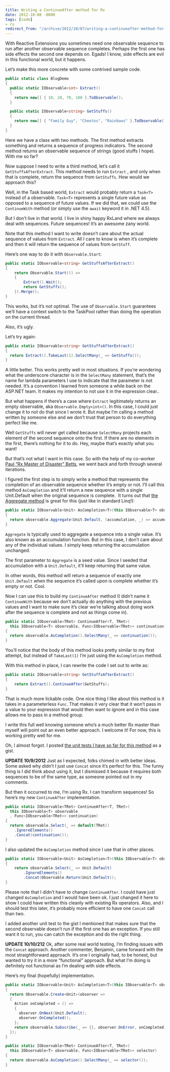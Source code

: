 ```yaml
---
title: Writing a ContinueAfter method for Rx
date: 2012-10-08 -0800
tags: [code]
- rx
redirect_from: "/archive/2012/10/07/writing-a-continueafter-method-for-rx.aspx/"
---
```


With Reactive Extensions you sometimes need one observable sequence to
run after another observable sequence completes. Perhaps the first one
has side effects the second one depends on. Egads! I know, side effects
are evil in this functional world, but it happens.

Let’s make this more concrete with some contrived sample code.

```csharp
public static class BlogDemo
{
  public static IObservable<int> Extract()
  {
    return new[] { 10, 20, 70, 100 }.ToObservable();
  }

  public static IObservable<string> GetStuffs()
  {
    return new[] { "Family Guy", "Cheetos", "Rainbows" }.ToObservable();
  }
}
```

Here we have a class with two methods. The first method extracts
something and returns a sequence of progress indicators. The second
method returns an observable sequence of strings (good stuffs I hope).
With me so far?

Now suppose I need to write a third method, let’s call it
`GetStuffsAfterExtract`. This method needs to run `Extract` , and only
when that is complete, return the sequence from `GetStuffs`. How would
we approach this?

Well, in the Task based world, `Extract` would probably return a
`Task<T>` instead of a observable. `Task<T>` represents a single future
value as opposed to a sequence of future values. If we did that, we
could use the `ContinueWith` method (or simply use the `await` keyword
it in .NET 4.5).

But I don’t live in that world. I live in shiny happy RxLand where we
always deal with sequences. Future sequences! It’s an awesome zany
world.

Note that this method I want to write doesn’t care about the actual
sequence of values from `Extract`. All I care to know is when it’s
complete and then it will return the sequence of values from `GetStuff`.

Here’s one way to do it with `Observable.Start`:

```csharp
public static IObservable<string> GetStuffsAfterExtract()
{
    return Observable.Start(() =>
    {
        Extract().Wait(); 
        return GetStuffs();
    }).Merge();
}
```

This works, but it’s not optimal. The use of `Observable.Start`
guarantees we’ll have a context switch to the TaskPool rather than doing
the operation on the current thread.

Also, it’s ugly.

Let’s try again:

```csharp
public static IObservable<string> GetStuffsAfterExtract()
{
  return Extract().TakeLast(1).SelectMany(_ => GetStuffs());
}
```

A little better. This works pretty well in most situations. If you’re
wondering what the underscore character is in the `SelectMany`
statement, that’s the name for lambda parameters I use to indicate that
the parameter is not needed. It’s a convention I learned from someone a
while back on the ASP.NET team. It makes my intention to not use it in
the expression clear..

But what happens if there’s a case where `Extract` legitimately returns
an empty observable, aka `Observable.Empty<int>()`. In this case, I
could just change it to not do that since I wrote it. But maybe I’m
calling a method written by someone else and we don’t trust that person
to do everything perfect like me.

Well `GetStuffs` will never get called because `SelectMany` projects
each element of the second sequence onto the first. If there are no
elements in the first, there’s nothing for it to do. Hey, maybe that’s
exactly what you want!

But that’s not what I want in this case. So with the help of my
co-worker [Paul “Rx Master of Disaster”
Betts](http://paulbetts.org/ "Paul Betts"), we went back and forth
through several iterations.

I figured the first step is to simply write a method that represents the
completion of an observable sequence whether it’s empty or not. I’ll
call this method `AsCompletion` and it’ll return a new sequence with a
single Unit.Default when the original sequence is complete.  It turns
out that [the Aggregate
method](http://msdn.microsoft.com/en-us/library/system.reactive.linq.observable.aggregate(v=vs.103).aspx "Aggregate")
is great for this (just like in standard Linq!):

```csharp
public static IObservable<Unit> AsCompletion<T>(this IObservable<T> observable)
{
  return observable.Aggregate(Unit.Default, (accumulation, _) => accumulation);
}
```

`Aggregate` is typically used to aggregate a sequence into a single
value. It’s also known as an accumulation function. But in this case, I
don’t care about any of the individual values. I simply keep returning
the accumulation unchanged.

The first parameter to `Aggregate` is a seed value. Since I seeded that
accumulation with a `Unit.Default`, it’ll keep returning that same
value.

In other words, this method will return a sequence of exactly one
`Unit.Default` when the sequence it’s called upon is complete whether
it’s empty or not. Cool.

Now I can use this to build my `ContinueAfter` method (I didn’t name it
`ContinueWith` because we don’t actually do anything with the previous
values and I want to make sure it’s clear we’re talking about doing work
after the sequence is complete and not as things come in).

```csharp
public static IObservable<TRet> ContinueAfter<T, TRet>(
  this IObservable<T> observable, Func<IObservable<TRet>> continuation)
{
  return observable.AsCompletion().SelectMany(_ => continuation());
}
```

You’ll notice that the body of this method looks pretty similar to my
first attempt, but instead of `TakeLast(1)` I’m just using the
`AsCompletion` method.

With this method in place, I can rewrite the code I set out to write as:

```csharp
public static IObservable<string> GetStuffsAfterExtract()
{
    return Extract().ContinueAfter(GetStuffs);
}
```

That is much more lickable code. One nice thing I like about this method
is it takes in a parameterless `Func`. That makes it very clear that it
won’t pass in a value to your expression that would then want to ignore
and in this case allows me to pass in a method group.

I write this full well knowing someone who’s a much better Rx master
than myself will point out an even better approach. I welcome it! For
now, this is working pretty well for me.

Oh, I almost forgot. I posted [the unit tests I have so far for this
method](https://gist.github.com/3855403 "ContinueAfter unit tests") as a
gist.

**UPDATE 10/9/2012** Just as I expected, folks chimed in with better
ideas. Some asked why didn’t I just use `Concat` since it’s perfect for
this. The funny thing is I did think about using it, but I dismissed it
because it requires both sequences to be of the same type, as someone
pointed out in my comments.

But then it occurred to me, I’m using Rx. I can transform sequences! So
here’s my new `ContinueAfter` implementation.

```csharp
public static IObservable<TRet> ContinueAfter<T, TRet>(
  this IObservable<T> observable
  , Func<IObservable<TRet>> continuation)
{
  return observable.Select(_ => default(TRet))
    .IgnoreElements()
    .Concat(continuation());
}
```

I also updated the `AsCompletion` method since I use that in other
places.

```csharp
public static IObservable<Unit> AsCompletion<T>(this IObservable<T> observable)
{
    return observable.Select(_ => Unit.Default)
        .IgnoreElements()
        .Concat(Observable.Return(Unit.Default));
}
```

Please note that I didn’t have to change `ContinueAfter`. I could have
just changed `AsCompletion` and I would have been ok. I just changed it
here to show I could have written this cleanly with existing Rx
operators. Also, and I should test this later, it’s probably more
efficient to have one `Concat` call than two.

I added another unit test to the gist I mentioned that makes sure that
the second observable doesn’t run if the first one has an exception. If
you still want it to run, you can catch the exception and do the right
thing.

**UPDATE 10/10/212** Ok, after some real world testing, I’m finding
issues with the `Concat` approach. Another commenter, Benjamin, came
forward with the most straightforward approach. It’s one I originally
had, to be honest, but wanted to try it in a more “functional” approach.
But what I’m doing is definitely not functional as I’m dealing with side
effects.

Here’s my final (hopefully) implementation.

```csharp
public static IObservable<Unit> AsCompletion<T>(this IObservable<T> observable)
{
  return Observable.Create<Unit>(observer =>
  {
    Action onCompleted = () =>
    {
      observer.OnNext(Unit.Default);
      observer.OnCompleted();
    };
    return observable.Subscribe(_ => {}, observer.OnError, onCompleted);
  });
}

public static IObservable<TRet> ContinueAfter<T, TRet>(
  this IObservable<T> observable, Func<IObservable<TRet>> selector)
{
  return observable.AsCompletion().SelectMany(_ => selector());
}
```

